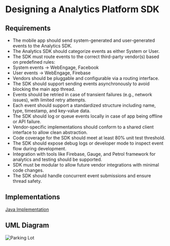 # Designing a Analytics Platform SDK
## Requirements
* The mobile app should send system-generated and user-generated events to the Analytics SDK. 
* The Analytics SDK should categorize events as either System or User. 
* The SDK must route events to the correct third-party vendor(s) based on predefined rules:
 * System events → WebEngage, Facebook 
 * User events → WebEngage, Firebase
* Vendors should be pluggable and configurable via a routing interface. 
* The SDK should support sending events asynchronously to avoid blocking the main app thread.
* Events should be retried in case of transient failures (e.g., network issues), with limited retry attempts. 
* Each event should support a standardized structure including name, type, timestamp, and key-value data.
* The SDK should log or queue events locally in case of app being offline or API failure. 
* Vendor-specific implementations should conform to a shared client interface to allow clean abstraction. 
* Code coverage for the SDK should meet at least 80% unit test threshold.
* The SDK should expose debug logs or developer mode to inspect event flow during development. 
* Integration with tools like Firebase, Gauge, and Petrol framework for analytics and testing should be supported. 
* SDK must be modular to allow future vendor integrations with minimal code changes. 
* The SDK should handle concurrent event submissions and ensure thread safety.
## Implementations
[Java Implementation ](https://github.com/darshna22/Low-Level-Design-Problems/tree/main/src/main/kotlin/LLD_Analytics_Event_Routing)

## UML Diagram
![Parking Lot](https://github.com/user-attachments/assets/925c4ae1-0a8a-46c9-82d0-4ad58b73c02d)

